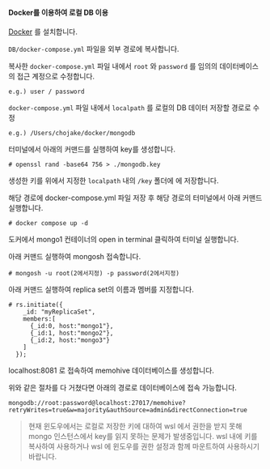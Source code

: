 #### Docker를 이용하여 로컬 DB 이용

[Docker](https://www.docker.com/) 를 설치합니다.

`DB/docker-compose.yml` 파일을 외부 경로에 복사합니다.

복사한 `docker-compose.yml` 파일 내에서 `root` 와 `password` 를 임의의 데이터베이스의 접근 계정으로 수정합니다.  
```
e.g.) user / password
```  
`docker-compose.yml` 파일 내에서 `localpath` 를 로컬의 DB 데이터 저장할 경로로 수정  
```
e.g.) /Users/chojake/docker/mongodb
```

터미널에서 아래의 커맨드를 실행하여 key를 생성합니다.  
```
# openssl rand -base64 756 > ./mongodb.key
```
생성한 키를 위에서 지정한 `localpath` 내의 `/key` 폴더에 에 저장합니다.  

해당 경로에 docker-compose.yml 파일 저장 후 해당 경로의 터미널에서 아래 커맨드 실행합니다.  
```
# docker compose up -d
```

도커에서 mongo1 컨테이너의 open in terminal 클릭하여 터미널 실행합니다.

아래 커맨드 실행하여 mongosh 접속합니다.  
```
# mongosh -u root(2에서지정) -p password(2에서지정)
```

아래 커맨드 실행하여 replica set의 이름과 멤버를 지정합니다.
```
# rs.initiate({
    _id: "myReplicaSet", 
    members:[
      {_id:0, host:"mongo1"}, 
      {_id:1, host:"mongo2"}, 
      {_id:2, host:"mongo3"}
    ]
  });
```

localhost:8081 로 접속하여 memohive 데이터베이스를 생성합니다.

위와 같은 절차를 다 거쳤다면 아래의 경로로 데이터베이스에 접속 가능합니다.
```
mongodb://root:password@localhost:27017/memohive?retryWrites=true&w=majority&authSource=admin&directConnection=true
```

> 현재 윈도우에서는 로컬로 저장한 키에 대하여 wsl 에서 권한을 받지 못해 mongo 인스턴스에서 key를 읽지 못하는 문제가 발생중입니다. wsl 내에 키를 복사하여 사용하거나 wsl 에 윈도우를 권한 설정과 함께 마운트하여 사용하시기 바랍니다.